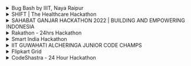 <details>
<summary> Bug Bash by IIIT, Naya Raipur </summary>
<br>
# About <br>
A great opportunity to improve debugging, analytical and logical skills by identifying and fixing bugs in various competitive programming problems.<br>
 -Individual Participation.
### Top 3 teams receive cash prizes worth INR 10,000/-
 - 1st winner : 5,000/-
 - 2nd winner : 3,000/-
 - 3rd winner : 2,000/-
 
<br>
<br>
Link: https://unstop.com/hackathon/bug-bash-technovate-2022-international-institute-of-information-technology-iiit-naya-raipur-439868<br>
</details>
<!-- SHIFT|The healthcare Hackathon -->
<details>
<summary>SHIFT | The Healthcare Hackathon</summary>
<br>

# About <br>
Welcome to SHIFT 2022, the healthcare hackathon by Siemens Healthineers for students and startups<br>

Participate to shape the future of healthcare and your future. Get mentored to advance and SHIFT your idea into reality. Also gain internship opportunities for students and partnership opportunities for startups.<br>

SHIFT is the Siemens Healthineers Innovation Ecosystem. SHIFT is driven by Siemens Healthineers [New Ambition](https://www.siemens-healthineers.com/press/releases/new-ambition) that addresses the greatest opportunities in healthcare: fighting the most threatening diseases, enabling efficient operations, and expanding access to care. SHIFT connects people, resources, and tools in one comprehensive ecosystem, enabling collaboration beyond borders and accelerating innovation globally.<br>

## PRIZES:
### IN TOTAL, INR 14,00,000 IN PRIZES

- 1st Place INR 5,00,000 
- 2nd Place INR 3,00,000 
- 3rd Place IDR 1,00,000 
<br>

## ELIGIBILITY:

- Students in undergraduate, post-graduate, and doctoral programs in science, technology, engineering, computing, and medical     disciplines can participate.
- Early-stage startups which are less than three years old can take part.
<br>

## FOCUS THEMES:

- Access to care
- Digitally enabled services
- Smart fluoroscopic imaging
<br>

## Timeline:

- Registration (Sep 13 - Oct 10)
- Idea Submission (Sep 13 - Oct 10)
- Announcement of shortlisted teams (Oct 21) 
- In-person 24 hour hackathon (Nov 17-18), held at [Siemens Healthineers Technology Centre, Bangalore](https://www.google.com/search?q=goldhill%20siemens&rlz=1C1CHBF_enIN943IN943&oq=goldhill+siemens+&aqs=chrome..69i57j0i512l3j0i22i30l2j0i390.7455j0j7&sourceid=chrome&ie=UTF-8&tbs=lf:1,lf_ui:4&tbm=lcl&rflfq=1&num=10&rldimm=5429774550027316774&lqi=ChBnb2xkaGlsbCBzaWVtZW5zIgOIAQFI_JuO0eWAgIAIWhoQABABGAAYASIQZ29sZGhpbGwgc2llbWVuc5IBEHNvZnR3YXJlX2NvbXBhbnmaASRDaGREU1VoTk1HOW5TMFZKUTBGblNVTlBlRGszZVhwUlJSQUKqARgQASoUIhBnb2xkaGlsbCBzaWVtZW5zKAA&ved=2ahUKEwjzwY_nu__5AhXn9DgGHVnrA8YQvS56BAgLEAE&sa=X&rlst=f#rlfi=hd:;si:5429774550027316774,l,ChBnb2xkaGlsbCBzaWVtZW5zIgOIAQFI_JuO0eWAgIAIWhoQABABGAAYASIQZ29sZGhpbGwgc2llbWVuc5IBEHNvZnR3YXJlX2NvbXBhbnmaASRDaGREU1VoTk1HOW5TMFZKUTBGblNVTlBlRGszZVhwUlJSQUKqARgQASoUIhBnb2xkaGlsbCBzaWVtZW5zKAA;mv:[[12.8508877,77.6785221],[12.845703799999999,77.67645519999999]])
- AMA Sessions:
    - AMA Session 1 (Sep 26-30)
    - AMA Session 2 (Oct 24-28)
<br>

### Official Website : [SHIFT|The healthcare hackathon](https://www.hackerearth.com/challenges/hackathon/shift-hackathon-2022/)
<br>

</details>

<details>
<summary>SAHABAT GANJAR HACKATHON 2022 | BUILDING AND EMPOWERING INDONESIA</summary>
<br>

# About <br>
Hackathon is an event organized by Sahabat Ganjar to provide a forum for students to have a role in Indonesia's development through an innovative mobile app.<br>

In addition, this Hackathon is a place to improve soft skills, technological literacy and achievements in the 4.0 industrial revolution.<br>

This time, the Friends of Ganjar Hackathon is present in Lampung, this event will be held on October 23, 2022.<br>

Registration for the Hackathon event this time is online, starting from October 6 to October 18, 2022, free of charge.<br>

## The Grand Prize at this Hackathon event is worth IDR 22,000,000 with details:
<br>

- 1st Place IDR 10,000,000 + Macbook Pro + Certificate
- 2nd Place IDR 7,000,000 + Laptop + Certificate
- 3rd Place IDR 5,000,000 + Laptop + Certificate

## The terms and conditions for this Hackathon event are:<br>

- Participants are active students at D3/D4/S1 level
- Each University may send more than 1 team (Each team consists of 3 people)
- Participants are required to attend the seminar<br>

For Friends of Students who want to register your team, you can send a proposal via email "dpp@temanganjar.id" with the submission format Subject:<br>
“Hackathon2022_TeamName_CampusName”<br>

Note: File format of submission using .doc or .docx<br>

For complete information regarding the Friends of Ganjar Hackathon Event, please contact the number below:

Admin 1: 6288975588826
Admin 2: 6281292530354
<br> Official Website- <br>
https://sahabatganjar.com/hackathon2022/<br>
 
</details>


<details>
<summary> Rakathon - 24hrs Hackathon </summary>
<br>

# About <br>
Rakathon, a 24hrs hackathon competition by Rakuten, is a platform for software professionals, industry experts, freelancers, and budding engineers with the brightest and most innovative minds to develop practical solutions to the real-world problems. Themes for this year includes Sustainability (Green Tech), Fintech, Data Democratization, Cloud, & Observability. The hackathon is open to everyone. A team can have 1-4 members. Competition includes three phases: 1. Idea Submission     2.Idea Development    3. Grand Finale. Top 100 receive amazing swags (Wildcraft Bag, Boat Eardopes, Rakuten Jersey). Top 3 teams receive cash prizes worth INR 10,00,000/-
<br>
<br>
Link: https://corp.rakuten.co.in/news/rakathon-2022/<br>
</details>
<details>
<summary> Smart India Hackathon  </summary>
<br>

# About <br>
Smart India Hackathon is a nationwide initiative to provide students with a platform to solve some of the pressing problems we face in our daily lives, and thus inculcate a culture of product innovation and a mindset of problem-solving. The first four editions SIH2017, SIH2018, SIH2019 and SIH2020 proved to be extremely successful in promoting innovation out-of-the-box thinking in young minds, especially engineering students from across India.
<br>
<br>
Link: https://sih.gov.in//<br>
</details>

<details>
<summary>IIT GUWAHATI ALCHERINGA JUNIOR CODE CHAMPS </summary>
<br>

# About <br>
IIT Guwahati Alcheringa, in partnership with Codingal, the #1 coding platform that provides online coding classes for kids, brings you "Junior Code Champs" hackathon for Grade 1-12 students.


 
"Junior Code Champs" is a global online coding hackathon where students can participate individually
<br>
<br>
Link: https://www.codingal.com/competitions/iit-guwahati-junior-code-champs/ <br>
</details>
<details>
<summary>Flipkart Grid</summary>
<br>

# About<br>
Software Development Challenge

GRiD is Flipkart’s Flagship Engineering Campus Challenge which provides you with the opportunity to apply your technical knowledge and skills, to compete and complete key challenges.
<br>
<br>
Link: https://unstop.com/hackathon/flipkart-grid-40-software-development-challenge-flipkart-grid-40-flipkart-348170 <br>
</details>

<details>
<summary>CodeShastra - 24 Hour Hackathon</summary>
<br>

# About<br>
The Best student chapter of CSI is back with their Flagship event

DJCSI's CodeShastra, Mumbai's first 24 hour college level hackathon has entered in the 8th edition

With a footfall of almost 600 programmers from all ends of the city, CodeShastra desires to bring out best in you and bring about the best for you.

Our aim is to provide a platform for the participants as they work in synergy to devise ingenious solutions to tackle various real life problems.
<br>
<br>
Link: https://codeshastra.netlify.app/ <br>
</details>

